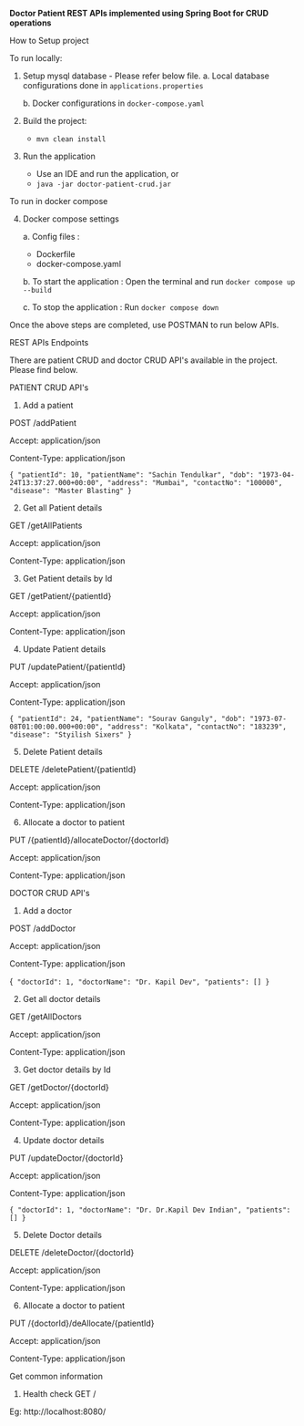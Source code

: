 **Doctor Patient REST APIs implemented using Spring Boot for CRUD operations**

How to Setup project

To run locally:

1. Setup mysql database - Please refer below file.
   a. Local database configurations done in `applications.properties`

   b. Docker configurations in `docker-compose.yaml`

2. Build the project:
    -  `mvn clean install`

3. Run the application
    - Use an IDE and run the application, or
    - `java -jar doctor-patient-crud.jar`


To run in docker compose

4. Docker compose settings

   a. Config files :
    - Dockerfile
    - docker-compose.yaml

   b. To start the application : Open the terminal and run  `docker compose up --build`

   c. To stop the application : Run `docker compose down`

Once the above steps are completed, use POSTMAN to run below APIs.


REST APIs Endpoints

There are patient CRUD and doctor CRUD API's available in the project. Please find below.


PATIENT CRUD API's

1. Add a patient

POST /addPatient

Accept: application/json

Content-Type: application/json

`{
"patientId": 10,
"patientName": "Sachin Tendulkar",
"dob": "1973-04-24T13:37:27.000+00:00",
"address": "Mumbai",
"contactNo": "100000",
"disease": "Master Blasting"
}`

2. Get all Patient details

GET /getAllPatients

Accept: application/json

Content-Type: application/json

3. Get Patient details by Id

GET /getPatient/{patientId}

Accept: application/json

Content-Type: application/json


4. Update Patient details

PUT /updatePatient/{patientId}
   
Accept: application/json 

Content-Type: application/json

`{
"patientId": 24,
"patientName": "Sourav Ganguly",
"dob": "1973-07-08T01:00:00.000+00:00",
"address": "Kolkata",
"contactNo": "183239",
"disease": "Styilish Sixers"
}`


5. Delete Patient details

DELETE /deletePatient/{patientId}

Accept: application/json

Content-Type: application/json


6. Allocate a doctor to patient

PUT /{patientId}/allocateDoctor/{doctorId}

Accept: application/json

Content-Type: application/json



DOCTOR CRUD API's

1. Add a doctor

POST /addDoctor

Accept: application/json

Content-Type: application/json

{`
"doctorId": 1,
"doctorName": "Dr. Kapil Dev",
"patients": []
}`

2. Get all doctor details

GET /getAllDoctors

Accept: application/json

Content-Type: application/json

3. Get doctor details by Id

GET /getDoctor/{doctorId}

Accept: application/json

Content-Type: application/json


4. Update doctor details

PUT /updateDoctor/{doctorId}

Accept: application/json 

Content-Type: application/json

`{
"doctorId": 1,
"doctorName": "Dr. Dr.Kapil Dev Indian",
"patients": []
}`


5. Delete Doctor details

DELETE /deleteDoctor/{doctorId}

Accept: application/json

Content-Type: application/json


6. Allocate a doctor to patient

PUT /{doctorId}/deAllocate/{patientId}

Accept: application/json

Content-Type: application/json

Get common information

1. Health check 
GET / 

Eg: http://localhost:8080/
